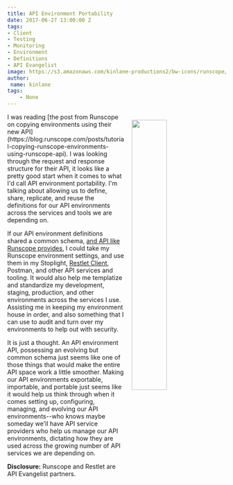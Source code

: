 ```yaml
---
title: API Environment Portability
date: 2017-06-27 13:00:00 Z
tags:
- Client
- Testing
- Monitoring
- Environment
- Definitions
- API Evangelist
image: https://s3.amazonaws.com/kinlane-productions2/bw-icons/runscope/1-runscope-env.jpg
author:
 name: kinlane
tags:
    - None
---
```

<p><a href="https://blog.runscope.com/posts/tutorial-copying-runscope-environments-using-runscope-api"><img src="https://s3.amazonaws.com/kinlane-productions2/bw-icons/runscope/1-runscope-env.jpg" align="right" width="40%" style="padding: 15px;" /></a></p>I was reading [the post from Runscope on copying environments using their new API](https://blog.runscope.com/posts/tutorial-copying-runscope-environments-using-runscope-api). I was looking through the request and response structure for their API, it looks like a pretty good start when it comes to what I'd call API environment portability. I'm talking about allowing us to define, share, replicate, and reuse the definitions for our API environments across the services and tools we are depending on.

If our API environment definitions shared a common schema, [and API like Runscope provides](https://www.runscope.com/docs/api/environments), I could take my Runscope environment settings, and use them in my Stoplight, [Restlet Client](https://restlet.com/modules/client/), Postman, and other API services and tooling. It would also help me templatize and standardize my development, staging, production, and other environments across the services I use. Assisting me in keeping my environment house in order, and also something that I can use to audit and turn over my environments to help out with security.

It is just a thought. An API environment API, possessing an evolving but common schema just seems like one of those things that would make the entire API space work a little smoother. Making our API environments exportable, importable, and portable just seems like it would help us think through when it comes setting up, configuring, managing, and evolving our API environments--who knows maybe someday we'll have API service providers who help us manage our API environments, dictating how they are used across the growing number of API services we are depending on.

**Disclosure:** Runscope and Restlet are API Evangelist partners.
